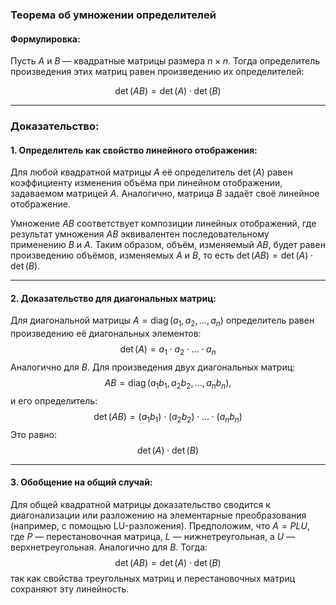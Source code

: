 ### Теорема об умножении определителей

#### Формулировка:

Пусть $A$ и $B$ — квадратные матрицы размера $n \times n$. Тогда определитель произведения этих матриц равен произведению их определителей:

$$\det(AB) = \det(A) \cdot \det(B)$$

---

### Доказательство:

#### 1. Определитель как свойство линейного отображения:

Для любой квадратной матрицы $A$ её определитель $\det(A)$ равен коэффициенту изменения объёма при линейном отображении, задаваемом матрицей $A$. Аналогично, матрица $B$ задаёт своё линейное отображение.

Умножение $AB$ соответствует композиции линейных отображений, где результат умножения $AB$ эквивалентен последовательному применению $B$ и $A$. Таким образом, объём, изменяемый $AB$, будет равен произведению объёмов, изменяемых $A$ и $B$, то есть $\det(AB) = \det(A) \cdot \det(B)$.

---

#### 2. Доказательство для диагональных матриц:

Для диагональной матрицы $A = \operatorname{diag}(a_1, a_2, \dots, a_n)$ определитель равен произведению её диагональных элементов: $$\det(A) = a_1 \cdot a_2 \cdot \dots \cdot a_n$$
Аналогично для $B$. Для произведения двух диагональных матриц: $$AB = \operatorname{diag}(a_1b_1, a_2b_2, \dots, a_nb_n),$$и его определитель: $$\det(AB) = (a_1b_1) \cdot (a_2b_2) \cdot \dots \cdot (a_nb_n)$$
Это равно: $$\det(A) \cdot \det(B)$$

---

#### 3. Обобщение на общий случай:

Для общей квадратной матрицы доказательство сводится к диагонализации или разложению на элементарные преобразования (например, с помощью LU-разложения). Предположим, что $A = P L U$, где $P$ — перестановочная матрица, $L$ — нижнетреугольная, а $U$ — верхнетреугольная. Аналогично для $B$. Тогда: $$\det(AB) = \det(A) \cdot \det(B)$$
так как свойства треугольных матриц и перестановочных матриц сохраняют эту линейность.
